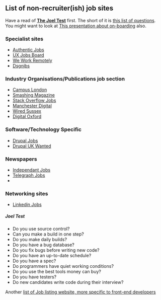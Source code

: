 ## List of non-recruiter(ish) job sites

Have a read of **[The Joel Test](http://www.joelonsoftware.com/articles/fog0000000043.html)** first. The short of it is [this list of questions](#joel-test). You might want to look at [This presentation about on-boarding](http://kae76.github.io/onboardingprocess_presentation/) also. 

### Specialist sites

* [Authentic Jobs](http://www.authenticjobs.com)
* [UX Jobs Board](http://www.uxjobsboard.com)
* [We Work Remotely](https://weworkremotely.com)
* [Dsgnjbs](http://www.dsgnjbs.com)

### Industry Organisations/Publications job section

* [Campus London](http://www.campuslondon.com/jobs/)
* [Smashing Magazine](http://jobs.smashingmagazine.com)
* [Stack Overflow Jobs](http://careers.stackoverflow.com)
* [Manchester Digital](http://www.manchesterdigital.com/recruitment)
* [Wired Sussex](http://www.wiredsussex.com/jobs/jobsearch.asp)
* [Digital Oxford](http://www.digitaloxford.com/#jobs)
 
### Software/Technology Specific

* [Drupal Jobs](https://groups.drupal.org/jobs)
* [Drupal UK Wanted](http://drupal.org.uk/wanted)

### Newspapers

* [Independant Jobs](http://ijobs.independent.co.uk/searchjobs/)
* [Telegraph Jobs](https://jobs.telegraph.co.uk/jobs/web-development/)
* 

### Networking sites

* [Linkedin Jobs](http://uk.linkedin.com/job/q-front-end-developer-jobs)


##### <a name="joel-test"></a>Joel Test

* Do you use source control?
* Can you make a build in one step?
* Do you make daily builds?
* Do you have a bug database?
* Do you fix bugs before writing new code?
* Do you have an up-to-date schedule?
* Do you have a spec?
* Do programmers have quiet working conditions?
* Do you use the best tools money can buy?
* Do you have testers?
* Do new candidates write code during their interview?
 


Another [list of Job listing website, more specific to front-end developers](https://github.com/bevacqua/jobs)
